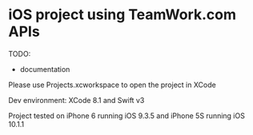 # iOS project using TeamWork.com APIs

TODO:
- documentation


Please use Projects.xcworkspace to open the project in XCode

Dev environment:
XCode 8.1 and Swift v3

Project tested on iPhone 6 running iOS 9.3.5 and iPhone 5S running iOS 10.1.1
